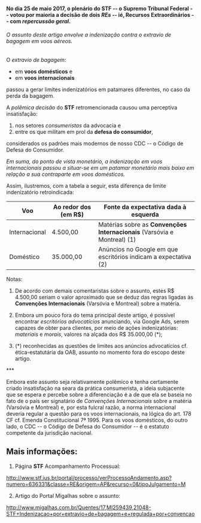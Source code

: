 
#### No dia 25 de maio 2017, o plenário do **STF** -- o Supremo Tribunal Federal -- votou por maioria a decisão de dois _REs_ -- ié, Recursos Extraordinários -- com _repercussão geral_.

###### O assunto deste artigo envolve a indenização contra o _extravio de bagagem_ em voos aéreos.

O _extravio de bagagem_:

- em **voos domésticos** e
- em **voos internacionais** 

passou a gerar limites indenizatórios em patamares diferentes, no caso da perda da bagagem.

A _polêmica decisão_ do **STF** retromencionada causou uma perceptiva insatisfação:

1. nos setores _consumeristas_ da advocacia e 
2. entre os que militam em prol da **defesa do consumidor**, 

considerados os padrões mais modernos de nosso CDC -- o Código de Defesa do Consumidor.

<cite>
Em suma, do ponto de vista monetário, a indenização em voos internacionais passou a situar-se em um patamar monetário mais baixo em relação a sua contraparte em voos domésticos.
</cite>

Assim, ilustremos, com a tabela a seguir, esta diferença de limite indenizatório retroindicada:

| Voo           | Ao redor dos (em R$) | Fonte da expectativa dada à esquerda                                     |
|---------------|----------------------|--------------------------------------------------------------------------|
| Internacional | 4.500,00             | Matérias sobre as **Convenções Internacionais** (Varsóvia e Montreal) (1)|
| Doméstico     | 35.000,00            | Anúncios no Google em que escritórios indicam a expectativa (2)          |


Notas:

1. De acordo com demais comentaristas sobre o assunto, estes R$ 4.500,00 seriam o valor aproximado que se deduz das regras ligadas às **Convenções Internacionais** (Varsóvia e Montreal) sobre a matéria.

2. Embora um pouco fora do tema principal deste artigo, é possível encontrar _escritórios advocatícios_ anunciando, via Google Ads, serem capazes de obter para clientes, por meio de ações indenizatórias: _materiais_ e _morais_, valores na alçada dos R$ 35.000,00 (\*);

3. (\*) reconhecidas as questões de limites aos anúncios advocatícios cf. ética-estatutária da OAB, assunto no momento fora do escopo deste artigo.

\*\*\*

Embora este assunto seja relativamente polêmico e tenha certamente criado insatisfação na seara da prática consumerista, a ideia subjacente que se espera e percebe sobre a diferenciação é a de que ela se baseia no fato de o país ser signatário de _Convenções Internacionais_ sobre a matéria (Varsóvia e Montreal) e, por esta fulcral razão, a norma internacional deveria regular a questão para os voos internacionais, na lógica do art. 178 CF cf. Emenda Constitucional 7ª 1995. Para os voos domésticos, do outro lado, o CDC -- o Código de Defesa do Consumidor -- é o estatuto competente da jurisdição nacional.


Mais informações:
-----------------

1) Página **STF** Acompanhamento Processual:

http://www.stf.jus.br/portal/processo/verProcessoAndamento.asp?numero=636331&classe=RE&origem=AP&recurso=0&tipoJulgamento=M

2) Artigo do Portal Migalhas sobre o assunto:

http://www.migalhas.com.br/Quentes/17,MI259439,21048-STF+Indenizacao+por+extravio+de+bagagem+e+regulada+por+convencao
